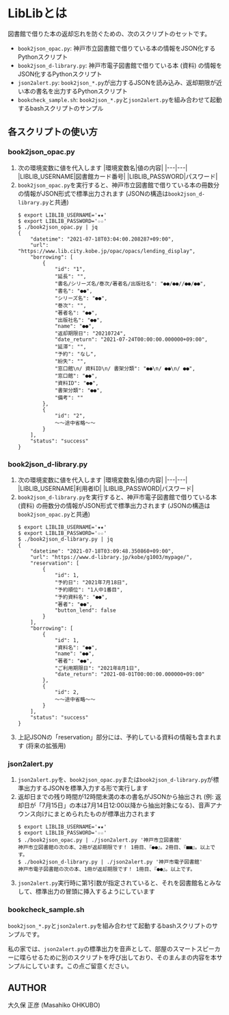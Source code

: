 # LibLibとは

図書館で借りた本の返却忘れを防ぐための、次のスクリプトのセットです。

- `book2json_opac.py`: 神戸市立図書館で借りている本の情報をJSON化するPythonスクリプト
- `book2json_d-library.py`: 神戸市電子図書館で借りている本 (資料) の情報をJSON化するPythonスクリプト
- `json2alert.py`: `book2json_*.py`が出力するJSONを読み込み、返却期限が近い本の書名を出力するPythonスクリプト
- `bookcheck_sample.sh`: `book2json_*.py`と`json2alert.py`を組み合わせて起動するbashスクリプトのサンプル

## 各スクリプトの使い方

### book2json_opac.py

1. 次の環境変数に値を代入します
	|環境変数名|値の内容|
	|---|---|
	|LIBLIB_USERNAME|図書館カード番号|
	|LIBLIB_PASSWORD|パスワード|
2. `book2json_opac.py`を実行すると、神戸市立図書館で借りている本の冊数分の情報がJSON形式で標準出力されます (JSONの構造は`book2json_d-library.py`と共通)
	```
	$ export LIBLIB_USERNAME='★★'
	$ export LIBLIB_PASSWORD='☆☆'
	$ ./book2json_opac.py | jq
	{
		"datetime": "2021-07-18T03:04:00.208287+09:00",
		"url": "https://www.lib.city.kobe.jp/opac/opacs/lending_display",
		"borrowing": [
			{
				"id": "1",
				"延長": "",
				"書名/シリーズ名/巻次/著者名/出版社名": "●●/●●//●●/●●",
				"書名": "●●",
				"シリーズ名": "●●",
				"巻次": "",
				"著者名": "●●",
				"出版社名": "●●",
				"name": "●●",
				"返却期限日": "20210724",
				"date_return": "2021-07-24T00:00:00.000000+09:00",
				"延滞": "",
				"予約": "なし",
				"紛失": "",
				"窓口館\n/ 資料ID\n/ 書架分類": "●●\n/ ●●\n/ ●●",
				"窓口館": "●●",
				"資料ID": "●●",
				"書架分類": "●●",
				"備考": ""
			},
			{
				"id": "2",
				〜〜途中省略〜〜
			}
		],
		"status": "success"
	}
	```

### book2json_d-library.py

1. 次の環境変数に値を代入します
	|環境変数名|値の内容|
	|---|---|
	|LIBLIB_USERNAME|利用者ID|
	|LIBLIB_PASSWORD|パスワード|
2. `book2json_d-library.py`を実行すると、神戸市電子図書館で借りている本 (資料) の冊数分の情報がJSON形式で標準出力されます (JSONの構造は`book2json_opac.py`と共通)
	```
	$ export LIBLIB_USERNAME='★★'
	$ export LIBLIB_PASSWORD='☆☆'
	$ ./book2json_d-library.py | jq
	{
		"datetime": "2021-07-18T03:09:48.350860+09:00",
		"url": "https://www.d-library.jp/kobe/g1003/mypage/",
		"reservation": [
			{
				"id": 1,
				"予約日": "2021年7月18日",
				"予約順位": "1人中1番目",
				"予約資料名": "●●",
				"著者": "●●",
				"button_lend": false
			}
		],
		"borrowing": [
			{
				"id": 1,
				"資料名": "●●",
				"name": "●●",
				"著者": "●●",
				"ご利用期限日": "2021年8月1日",
				"date_return": "2021-08-01T00:00:00.000000+09:00"
			},
			{
				"id": 2,
				〜〜途中省略〜〜
			}
		],
		"status": "success"
	}
	```
3. 上記JSONの「reservation」部分には、予約している資料の情報も含まれます (将来の拡張用)

### json2alert.py

1. `json2alert.py`を、`book2json_opac.py`または`book2json_d-library.py`が標準出力するJSONを標準入力する形で実行します
2. 返却日までの残り時間が12時間未満の本の書名がJSONから抽出され (例: 返却日が「7月15日」の本は7月14日12:00以降から抽出対象になる)、音声アナウンス向けにまとめられたものが標準出力されます
	```
	$ export LIBLIB_USERNAME='★★'
	$ export LIBLIB_PASSWORD='☆☆'
	$ ./book2json_opac.py | ./json2alert.py '神戸市立図書館'
	神戸市立図書館の次の本、2冊が返却期限です！ 1冊目、『●●』。2冊目、『■■』。以上です。
	$ ./book2json_d-library.py | ./json2alert.py '神戸市電子図書館'
	神戸市電子図書館の次の本、1冊が返却期限です！ 1冊目、『●●』。以上です。
	```
3. `json2alert.py`実行時に第1引数が指定されていると、それを図書館名とみなして、標準出力の冒頭に挿入するようにしています

### bookcheck_sample.sh

`book2json_*.py`と`json2alert.py`を組み合わせて起動するbashスクリプトのサンプルです。

私の家では、`json2alert.py`の標準出力を音声として、部屋のスマートスピーカーに喋らせるために別のスクリプトを呼び出しており、そのまんまの内容を本サンプルにしています。この点ご留意ください。

## AUTHOR

大久保 正彦 (Masahiko OHKUBO)
